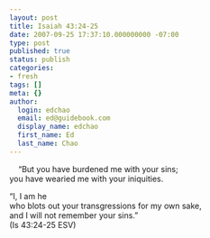 ```yaml
---
layout: post
title: Isaiah 43:24-25
date: 2007-09-25 17:37:10.000000000 -07:00
type: post
published: true
status: publish
categories:
- fresh
tags: []
meta: {}
author:
  login: edchao
  email: ed@guidebook.com
  display_name: edchao
  first_name: Ed
  last_name: Chao
---
```

<p>    “But you have burdened me with your sins;<br />
you have wearied me with your iniquities.</p>
<p>“I, I am he<br />
who blots out your transgressions for my own sake,<br />
and I will not remember your sins.”<br />
(Is 43:24-25 ESV)</p>
